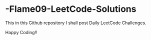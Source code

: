 # -Flame09-LeetCode-Solutions
This in this Github repository I shall post Daily LeetCode Challenges.


Happy Coding!!


